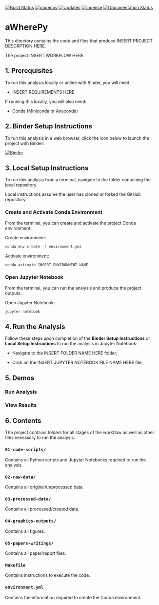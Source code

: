 [![Build Status](https://travis-ci.org/calekochenour/awherepy.svg?branch=master)](https://travis-ci.org/calekochenour/awherepy)
[![codecov](https://codecov.io/gh/calekochenour/awherepy/branch/master/graph/badge.svg)](https://codecov.io/gh/calekochenour/awherepy)
[![Updates](https://pyup.io/repos/github/calekochenour/awherepy/shield.svg)](https://pyup.io/repos/github/calekochenour/awherepy/)
[![License](https://img.shields.io/badge/License-BSD%203--Clause-blue.svg)](https://opensource.org/licenses/BSD-3-Clause)
[![Documentation Status](https://readthedocs.org/projects/awherepy/badge/?version=latest)](https://awherepy.readthedocs.io/en/latest/?badge=latest)
<!-- [![Python 3](https://pyup.io/repos/github/calekochenour/awherepy/python-3-shield.svg)](https://pyup.io/repos/github/calekochenour/awherepy/) -->

# aWherePy

This directory contains the code and files that produce INSERT PROJECT DESCRPTION HERE.

The project INSERT WORKFLOW HERE.

## 1. Prerequisites

To run this analysis locally or online with Binder, you will need:

 * INSERT REQUIREMENTS HERE

If running this locally, you will also need:

 * Conda ([Miniconda](https://docs.conda.io/en/latest/miniconda.html) or [Anaconda](https://docs.anaconda.com/anaconda/install/))

## 2. Binder Setup Instructions
To run this analysis in a web browser, click the icon below to launch the project with Binder:

[![Binder](https://mybinder.org/badge_logo.svg)]()

## 3. Local Setup Instructions

To run this analysis from a terminal, navigate to the folder containing the local repository.

Local instructions assume the user has cloned or forked the GitHub repository.

### Create and Activate Conda Environment

From the terminal, you can create and activate the project Conda environment.

Create environment:

```bash
conda env create -f environment.yml
```

Activate environment:

```bash
conda activate INSERT ENVIRONMENT NAME
```

### Open Jupyter Notebook

From the terminal, you can run the analysis and produce the project outputs.

Open Jupyter Notebook:

```bash
jupyter notebook
```

## 4. Run the Analysis

Follow these steps upon completion of the **Binder Setup Instructions** or **Local Setup Instructions** to run the analysis in Jupyter Notebook:

* Navigate to the INSERT FOLDER NAME HERE folder;

* Click on the INSERT JUPYTER NOTEBOOK FILE NAME HERE file;

## 5. Demos

### Run Analysis

### View Results

## 6. Contents

The project contains folders for all stages of the workflow as well as other files necessary to run the analysis.

### `01-code-scripts/`

Contains all Python scripts and Jupyter Notebooks required to run the analysis.

### `02-raw-data/`

Contains all original/unprocessed data.

### `03-processed-data/`

Contains all processed/created data.

### `04-graphics-outputs/`

Contains all figures.

### `05-papers-writings/`

Contains all paper/report files.

### `Makefile`

Contains instructions to execute the code.

### `environment.yml`

Contains the information required to create the Conda environment.
